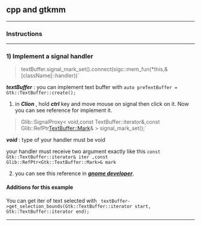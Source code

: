 ## cpp and gtkmm
___

### Instructions
___

### 1)  Implement a signal handler 

> textBuffer.signal_mark_set().connect(sigc::mem_fun(*this,&[className]::handler))`

**_textBuffer_** : you can implement text buffer with `auto preTextBuffer = Gtk::TextBuffer::create();`


1) in **_Clion_** , hold **_ctrl_** key and move mouse on signal then click on it.
Now you can see reference for implement it.

> Glib::SignalProxy< void,const TextBuffer::iterator&,const Glib::RefPtr<TextBuffer::Mark>& > signal_mark_set();`

**_void_** : type of your handler must be void

 your handler must receive two argument exactly like this `const Gtk::TextBuffer::iterator& iter ,const Glib::RefPtr<Gtk::TextBuffer::Mark>& mark`


2) you can see this reference in [**_gnome developer_**](https://developer.gnome.org/gtkmm-tutorial/).

#### Additions for this example
You can get iter of text selected with 
` textBuffer->get_selection_bounds(Gtk::TextBuffer::iterator start, Gtk::TextBuffer::iterator end);`
___